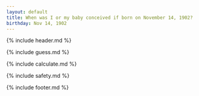 ```yaml
---
layout: default
title: When was I or my baby conceived if born on November 14, 1902?
birthday: Nov 14, 1902
---
```


{% include header.md %}

{% include guess.md %}

{% include calculate.md %}

{% include safety.md %}

{% include footer.md %}



